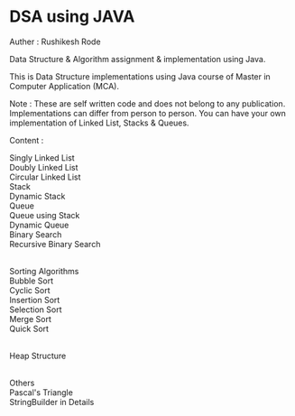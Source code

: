 # DSA using JAVA

Auther : Rushikesh Rode

Data Structure & Algorithm assignment & implementation using Java.

This is Data Structure implementations using Java course of Master in Computer Application (MCA).

Note : These are self written code and does not belong to any publication. Implementations can differ from person to person. You can have your own implementation of Linked List, Stacks & Queues. <br>

 Content : 

Singly Linked List <br>
Doubly Linked List <br>
Circular Linked List <br>
Stack <br>
Dynamic Stack <br>
Queue <br>
Queue using Stack <br>
Dynamic Queue <br>
Binary Search <br>
Recursive Binary Search <br><br>

Sorting Algorithms <br>
Bubble Sort <br>
Cyclic Sort <br>
Insertion Sort <br>
Selection Sort <br>
Merge Sort <br>
Quick Sort <br><br>

Heap Structure <br><br>

Others<br>
Pascal's Triangle <br>
StringBuilder in Details <br>